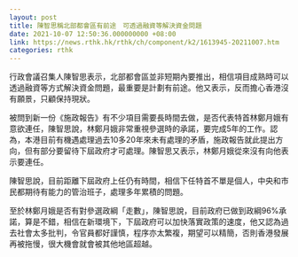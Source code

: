 ```yaml
---
layout: post
title: 陳智思稱北部都會區有前途　可透過融資等解決資金問題
date: 2021-10-07 12:50:36.000000000 +08:00
link: https://news.rthk.hk/rthk/ch/component/k2/1613945-20211007.htm
categories: rthk
---
```


行政會議召集人陳智思表示，北部都會區並非短期內要推出，相信項目成熟時可以透過融資等方式解決資金問題，最重要是計劃有前途。他又表示，反而擔心香港沒有願景，只顧保持現狀。

被問到新一份《施政報告》有不少項目需要長時間去做，是否代表特首林鄭月娥有意欲連任，陳智思說，林鄭月娥非常重視參選時的承諾，要完成5年的工作。認為，本港目前有機遇處理過去10多20年來未有處理的矛盾，施政報告就此提出方向，但有部分要留待下屆政府才可處理。陳智思又表示，林鄭月娥從來沒有向他表示要連任。

陳智思說，目前距離下屆政府上任仍有時間，相信下任特首不單是個人，中央和市民都期待有能力的管治班子，處理多年累積的問題。

至於林鄭月娥是否有對參選政綱「走數」，陳智思說，目前政府已做到政綱96%承諾，算是不錯，相信在新環境下，下屆政府可以加快落實政策的速度，他又認為過去社會太多批判，令官員都好謹慎，程序亦太繁複，期望可以精簡，否則香港發展再被拖慢，很大機會就會被其他地區超越。
